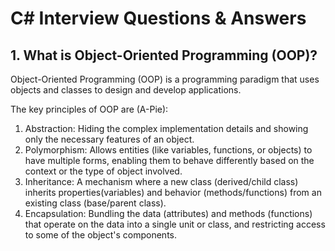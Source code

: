 # C# Interview Questions & Answers

## 1. What is Object-Oriented Programming (OOP)?
Object-Oriented Programming (OOP) is a programming paradigm that uses objects and classes to design and develop applications.

The key principles of OOP are (A-Pie):
  1. Abstraction: Hiding the complex implementation details and showing only the necessary features of an object.
  2. Polymorphism: Allows entities (like variables, functions, or objects) to have multiple forms, enabling them to behave differently based on the context or the type of object involved. 
  3. Inheritance: A mechanism where a new class (derived/child class) inherits properties(variables) and behavior (methods/functions) from an existing class (base/parent class).
  4. Encapsulation: Bundling the data (attributes) and methods (functions) that operate on the data into a single unit or class, and restricting access to some of the object's components.
